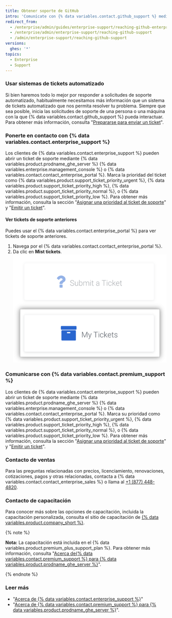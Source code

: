 ```yaml
---
title: Obtener soporte de GitHub
intro: 'Comunícate con {% data variables.contact.github_support %} mediante el {% data variables.product.prodname_ghe_server %} {% data variables.enterprise.management_console %} o el portal de soporte.'
redirect_from:
  - /enterprise/admin/guides/enterprise-support/reaching-github-enterprise-support/
  - /enterprise/admin/enterprise-support/reaching-github-support
  - /admin/enterprise-support/reaching-github-support
versions:
  ghes: '*'
topics:
  - Enterprise
  - Support
---
```

### Usar sistemas de tickets automatizado

Si bien haremos todo lo mejor por responder a solicitudes de soporte automatizado, habitualmente necesitamos más información que un sistema de tickets automatizado que nos permita resolver tu problema. Siempre que sea posible, inicia las solicitudes de soporte de una persona o una máquina con la que {% data variables.contact.github_support %} pueda interactuar. Para obtener más información, consulta "[Prepararse para enviar un ticket](/enterprise/admin/guides/enterprise-support/preparing-to-submit-a-ticket)".

### Ponerte en contacto con {% data variables.contact.enterprise_support %}

Los clientes de {% data variables.contact.enterprise_support %} pueden abrir un ticket de soporte mediante {% data variables.product.prodname_ghe_server %} {% data variables.enterprise.management_console %} o {% data variables.contact.contact_enterprise_portal %}. Marca la prioridad del ticket como {% data variables.product.support_ticket_priority_urgent %}, {% data variables.product.support_ticket_priority_high %}, {% data variables.product.support_ticket_priority_normal %}, o {% data variables.product.support_ticket_priority_low %}. Para obtener más información, consulta la sección "[Asignar una prioridad al ticket de soporte](/enterprise/admin/guides/enterprise-support/about-github-enterprise-support#assigning-a-priority-to-a-support-ticket)" y "[Emitir un ticket](/enterprise/admin/guides/enterprise-support/submitting-a-ticket)".

#### Ver tickets de soporte anteriores

Puedes usar el {% data variables.contact.enterprise_portal %} para ver tickets de soporte anteriores.

1. Navega por el {% data variables.contact.contact_enterprise_portal %}.
2. Da clic en **Mist tickets**. ![Ver los tickets emitidos anteriormente](/assets/images/enterprise/support/view-past-tickets.png)

### Comunicarse con {% data variables.contact.premium_support %}

Los clientes de {% data variables.contact.enterprise_support %} pueden abrir un ticket de soporte mediante {% data variables.product.prodname_ghe_server %} {% data variables.enterprise.management_console %} o {% data variables.contact.contact_enterprise_portal %}. Marca su prioridad como {% data variables.product.support_ticket_priority_urgent %}, {% data variables.product.support_ticket_priority_high %}, {% data variables.product.support_ticket_priority_normal %}, o {% data variables.product.support_ticket_priority_low %}. Para obtener más información, consulta la sección "[Asignar una prioridad al ticket de soporte](/enterprise/admin/guides/enterprise-support/about-github-premium-support-for-github-enterprise-server#assigning-a-priority-to-a-support-ticket)" y "[Emitir un ticket](/enterprise/admin/guides/enterprise-support/submitting-a-ticket)".

### Contacto de ventas

Para las preguntas relacionadas con precios, licenciamiento, renovaciones, cotizaciones, pagos y otras relacionadas, contacta a {% data variables.contact.contact_enterprise_sales %} o llama al [+1 (877) 448-4820](tel:+1-877-448-4820).

### Contacto de capacitación

Para conocer más sobre las opciones de capacitación, incluida la capacitación personalizada, consulta el sitio de capacitación de [{% data variables.product.company_short %}](https://services.github.com/).

{% note %}

**Nota:** La capacitación está incluida en el {% data variables.product.premium_plus_support_plan %}. Para obtener más información, consulta "[Acerca de{% data variables.contact.premium_support %} para {% data variables.product.prodname_ghe_server %}](/enterprise/admin/guides/enterprise-support/about-github-premium-support-for-github-enterprise-server)".

{% endnote %}

### Leer más

- "[Acerca de {% data variables.contact.enterprise_support %}](/enterprise/admin/guides/enterprise-support/about-github-enterprise-support)"
- "[Acerca de {% data variables.contact.premium_support %} para {% data variables.product.prodname_ghe_server %}](/enterprise/admin/guides/enterprise-support/about-github-premium-support-for-github-enterprise-server)".
